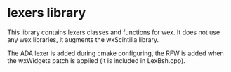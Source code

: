 # lexers library

This library contains lexers classes and functions for wex.
It does not use any wex libraries, it augments the wxScintilla library.

The ADA lexer is added during cmake configuring, the RFW is added
when the wxWidgets patch is applied (it is included in LexBsh.cpp).
